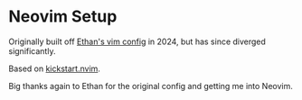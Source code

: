 # Neovim Setup
Originally built off [Ethan's vim config](https://github.com/nvim-lua/kickstart.nvim) in 2024, but has since
diverged significantly.

Based on [kickstart.nvim](https://github.com/nvim-lua/kickstart.nvim).

Big thanks again to Ethan for the original config and getting me into Neovim.

